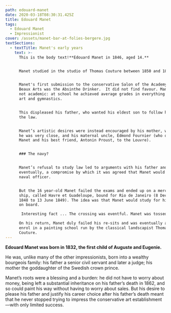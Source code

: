 ```yaml
---
path: edouard-manet
date: 2020-03-18T08:30:31.425Z
title: Edouard Manet
tags:
  - Edouard Manet
  - Impressionist
cover: /assets/manet-bar-at-folies-bergere.jpg
textSections:
  - textTitle: Manet's early years
    text: >-
      This is the body text!**Edouard Manet in 1846, aged 14.**


      Manet studied in the studio of Thomas Couture between 1850 and 1856.


      Manet's first submission to the conservative Salon of the Academy des
      Beaux Arts was the Absinthe Drinker.  It did not find favour. Manet was
      not academic: at school he achieved average grades in everything except
      art and gymnastics.


      This displeased his father, who wanted his eldest son to follow him into
      the law.


      Manet’s artistic desires were instead encouraged by his mother, with whom
      he was very close, and his maternal uncle, Édmond Fournier (who often took
      Manet and his best friend, Antonin Proust, to the Louvre).


      ### The navy?


      Manet’s refusal to study law led to arguments with his father and,
      eventually, a compromise by which it was agreed that Manet would become a
      naval officer.


      But the 16 year-old Manet failed the exams and ended up on a merchant
      ship, called Havre et Guadeloupe, bound for Rio de Janeiro (8 December
      1848 to 13 June 1849). The idea was that Manet would study for his re-sits
      on board.

       Interesting fact ... The crossing was eventful. Manet was tossed around the ship during storms; spent days watching the water and the clouds; engaged in a maritime ritual for sailors passing the equator for the first time; went to the Rio carnival; was bitten by a snake; drew caricatures (which the ship's captain used as Christmas presents); and gave the crew painting lessons. He also resolved not to be a sailor.

      On his return, Manet duly failed his re-sits and was eventually allowed to
      enrol in a painting school run by the classical landscapist Thomas
      Couture.
---
```

**Edouard Manet was born in 1832, the first child of Auguste and Eugenie.**

He was, unlike many of the other impressionists, born into a wealthy bourgeois family: his father a senior civil servant and later a judge; his mother the goddaughter of the Swedish crown prince.

Manet’s roots were a blessing and a burden: he did not have to worry about money, being left a substantial inheritance on his father’s death in 1862, and so could paint his way without having to worry about sales. But his desire to please his father and justify his career choice after his father’s death meant that he never stopped trying to impress the conservative art establishment—with only limited success.